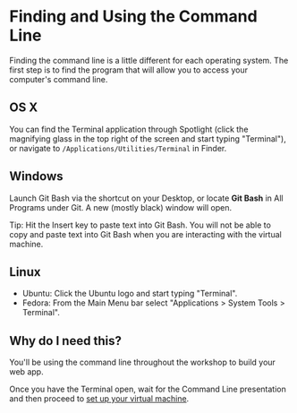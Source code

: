 # Finding and Using the Command Line

Finding the command line is a little different for each operating system. The
first step is to find the program that will allow you to access your computer's
command line.

## OS X

You can find the Terminal application through Spotlight (click the
magnifying glass in the top right of the screen and start typing
"Terminal"), or navigate to `/Applications/Utilities/Terminal` in Finder.

## Windows

Launch Git Bash via the shortcut on your Desktop, or locate **Git Bash**
in All Programs under Git. A new (mostly black) window will open.

Tip: Hit the Insert key to paste text into Git Bash. You will not be able
to copy and paste text into Git Bash when you are interacting with the
virtual machine.

## Linux

* Ubuntu: Click the Ubuntu logo and start typing "Terminal".
* Fedora: From the Main Menu bar select "Applications > System Tools > Terminal".

## Why do I need this?

You'll be using the command line throughout the workshop to build your web app.

Once you have the Terminal open, wait for the Command Line presentation and then
proceed to [set up your virtual machine](/installfest/set_up_virtual_machine).

